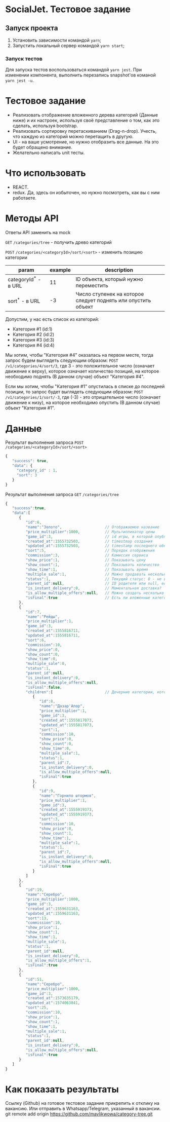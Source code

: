 # SocialJet. Тестовое задание

## Запуск проекта
1. Установить зависимости командой `yarn`;
2. Запустить локальный сервер командой `yarn start`;

### Запуск тестов
Для запуска тестов воспользоваться командой `yarn jest`. При изменении компонента, выполнить перезапись snapshot'ов команой `yarn jest -u`.

# Тестовое задание

- Реализовать отображение вложенного дерева категорий (Данные ниже) и их настроек, используя своё представление о том, как это сделать, используя bootstrap.
- Реализовать сортировку перетаскиванием (Drag-n-drop). Учесть, что каждую из категорий можно перетащить в другую.
- UI - на ваше усмотрение, но нужно отобразить все данные. На это будет обращено внимание.
- Желательно написать unit тесты.

# Что использовать

- REACT.
- redux. Да, здесь он избыточен, но нужно посмотреть, как вы с ним работаете.

# Методы API

Ответы API заменить на mock

`GET` `/categories/tree` - получить древо категорий

`POST` `/categories/<categoryId>/sort/<sort>` - изменить позицию категории

| param | example | description |
| --- | --- | --- |
| categoryId<sup>*</sup> - в URL | 11 | ID объекта, который нужно переместить |
| sort<sup>*</sup> - в URL | -3 | Число ступенек на которое следует поднять или опустить объект |

Допустим, у нас есть список из категорий:

- Категория #1 (id:1)
- Категория #2 (id:2)
- Категория #3 (id:3)
- Категория #4 (id:4)

Мы хотим, чтобы "Категория #4" оказалась на первом месте, тогда запрос будем выглядеть следующим образом: `POST` `/v1/categories/4/sort/3`, где 3 - это положительное число (означает движение к верху), которое означает количество позиций, на которое необходимо поднять (В данном случае) объект "Категория #4".

Если мы хотим, чтобы "Категория #1" опустилась в списке до последней позиции, то запрос будет выглядеть следующим образом: `POST` `/v1/categories/1/sort/-3`, где (-3) - это отрицательное число (означает движение к низу), на которое необходимо опустить (В данном случае) объект "Категория #1".

# Данные

Результат выполнения запроса `POST` `/categories/<categoryId>/sort/<sort>`
```javascript
{
   "success": true,
   "data": {
     "category_id" : 1,
     "sort": 3
   }
}
```

Результат выполнения запроса `GET` `/categories/tree`

```javascript
{
   "success":true,
   "data":[
      {
         "id":6,
         "name":"Золото",                   // Отображаемое название
         "price_multiplier":1000,           // Мультипликатор цены
         "game_id":3,                       // id игры, в которой опубликована категория
         "created_at":1555732503,           // timestmap создания
         "updated_at":1555732503,           // timestamp последнего обновления
         "sort":5,                          // Порядок отображения
         "commission":3,                    // Комиссия сервиса
         "show_price":1,                    // Показывать цену
         "show_count":1,                    // Показывать количество
         "show_time":1,                     // Показывать время
         "multiple_sale":1,                 // Можно продавать несколько раз
         "status":1,                        // Текущий статус: 0 - не видна, 1 - видна всем
         "parent_id":null,                  // ID родителя или null, если категория корневая
         "is_instant_delivery":0,           // Моментальная доставка?
         "is_allow_multiple_offers":null,   // Можно создать несколько предложений в этой категории?
         "isFinal":true                     // Есть ли вложенные категории: true/false
      },
      {
         "id":7,
         "name":"Рейды",
         "price_multiplier":1,
         "game_id":3,
         "created_at":1555816711,
         "updated_at":1555816711,
         "sort":6,
         "commission":10,
         "show_price":0,
         "show_count":0,
         "show_time":0,
         "multiple_sale":0,
         "status":1,
         "parent_id":null,
         "is_instant_delivery":0,
         "is_allow_multiple_offers":null,
         "isFinal":false,
         "children":[                       // Дочерние категории, которых может быть неограниченное количество
            {
               "id":8,
               "name":"Дазар'Алор",
               "price_multiplier":1,
               "game_id":3,
               "created_at":1555817073,
               "updated_at":1555817073,
               "sort":1,
               "commission":10,
               "show_price":0,
               "show_count":0,
               "show_time":0,
               "multiple_sale":1,
               "status":1,
               "parent_id":7,
               "is_instant_delivery":0,
               "is_allow_multiple_offers":null,
               "isFinal":true
            },
            {
               "id":9,
               "name":"Горнило штормов",
               "price_multiplier":1,
               "game_id":3,
               "created_at":1555919373,
               "updated_at":1555919373,
               "sort":3,
               "commission":10,
               "show_price":0,
               "show_count":1,
               "show_time":1,
               "multiple_sale":1,
               "status":1,
               "parent_id":7,
               "is_instant_delivery":0,
               "is_allow_multiple_offers":null,
               "isFinal":true
            }
         ]
      },
      {
         "id":19,
         "name":"Серебро",
         "price_multiplier":1000,
         "game_id":3,
         "created_at":1559631163,
         "updated_at":1559631163,
         "sort":13,
         "commission":10,
         "show_price":1,
         "show_count":1,
         "show_time":1,
         "multiple_sale":1,
         "status":1,
         "parent_id":null,
         "is_instant_delivery":0,
         "is_allow_multiple_offers":1,
         "isFinal":true
      },
      {
         "id":51,
         "name":"Серебро",
         "price_multiplier":1000,
         "game_id":3,
         "created_at":1573635179,
         "updated_at":1574063841,
         "sort":25,
         "commission":10,
         "show_price":1,
         "show_count":1,
         "show_time":1,
         "multiple_sale":1,
         "status":1,
         "parent_id":null,
         "is_instant_delivery":0,
         "is_allow_multiple_offers":null,
         "isFinal":true
      }
   ]
}
```

# Как показать результаты

Ссылку (Github) на готовое тестовое задание прикрепить к отклику на вакансию. Или отправить в Whatsapp/Telegram, указанный в вакансии. git remote add origin https://github.com/mavlikwowa/category-tree.git
